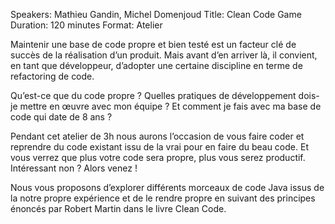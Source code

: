 Speakers: Mathieu Gandin, Michel Domenjoud
Title: Clean Code Game
Duration: 120 minutes
Format: Atelier

Maintenir une base de code propre et bien testé est un facteur clé de succès de la réalisation d’un produit. Mais avant d’en arriver là, il convient, en tant que développeur, d’adopter une certaine discipline en terme de refactoring de code.

Qu’est-ce que du code propre ? Quelles pratiques de développement dois-je mettre en œuvre avec mon équipe ? Et comment je fais avec ma base de code qui date de 8 ans ?

Pendant cet atelier de 3h nous aurons l’occasion de vous faire coder et reprendre du code existant issu de la vrai pour en faire du beau code. Et vous verrez que plus votre code sera propre, plus vous serez productif. Intéressant non ? Alors venez !

Nous vous proposons d’explorer différents morceaux de code Java issus de la notre propre expérience et de le rendre propre en suivant des principes énoncés par Robert Martin dans le livre Clean Code.
